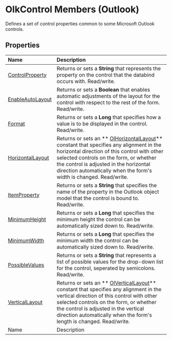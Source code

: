 
# OlkControl Members (Outlook)
Defines a set of control properties common to some Microsoft Outlook controls.

## Properties



|**Name**|**Description**|
|:-----|:-----|
| [ControlProperty](6bb723ae-5e4e-3b49-71ba-f56c15a24111.md)|Returns or sets a  **String** that represents the property on the control that the databind occurs with. Read/write.|
| [EnableAutoLayout](929f07f1-db56-9b31-910e-e0c83b57afde.md)|Returns or sets a  **Boolean** that enables automatic adjustments of the layout for the control with respect to the rest of the form. Read/write.|
| [Format](f2fbaf25-ae06-b954-0de2-a368ce023fb0.md)|Returns or sets a  **Long** that specifies how a value is to be displayed in the control. Read/write.|
| [HorizontalLayout](c613a515-e27b-4046-3089-bc481225f014.md)|Returns or sets an  ** [OlHorizontalLayout](97d132c7-658a-28d4-b0e4-4352e5341987.md)** constant that specifies any alignment in the horizontal direction of this control with other selected controls on the form, or whether the control is adjusted in the horizontal direction automatically when the form's width is changed. Read/write.|
| [ItemProperty](bed8ceaf-c8ae-0102-14ca-55982e49d650.md)|Returns or sets a  **String** that specifies the name of the property in the Outlook object model that the control is bound to. Read/write.|
| [MinimumHeight](f1d5f220-47c4-675b-2be9-5c3d5e8e1a20.md)|Returns or sets a  **Long** that specifies the minimum height the control can be automatically sized down to. Read/write.|
| [MinimumWidth](1739ca3b-7a08-0e70-a475-106d2381555c.md)|Returns or sets a  **Long** that specifies the minimum width the control can be automatically sized down to. Read/write.|
| [PossibleValues](f2619e34-326d-defd-b6f0-7a8f273f238c.md)|Returns or sets a  **String** that represents a list of possible values for the drop-down list for the control, seperated by semicolons. Read/write.|
| [VerticalLayout](1e718012-f00b-24c5-386d-59d5ac5eedf7.md)|Returns or sets an  ** [OlVerticalLayout](4b94eee9-65a7-c2ad-323d-f321a6a716af.md)** constant that specifies any alignment in the vertical direction of this control with other selected controls on the form, or whether the control is adjusted in the vertical direction automatically when the form's length is changed. Read/write.|
|Name|Description|
